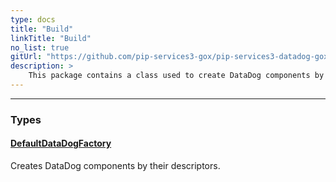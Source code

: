```yaml
---
type: docs
title: "Build"
linkTitle: "Build"
no_list: true
gitUrl: "https://github.com/pip-services3-gox/pip-services3-datadog-gox"
description: >
    This package contains a class used to create DataDog components by their descriptors.
---
```

---

<div class="module-body"> 

### Types

#### [DefaultDataDogFactory](default_datadog_factory)
Creates DataDog components by their descriptors.

</div>
